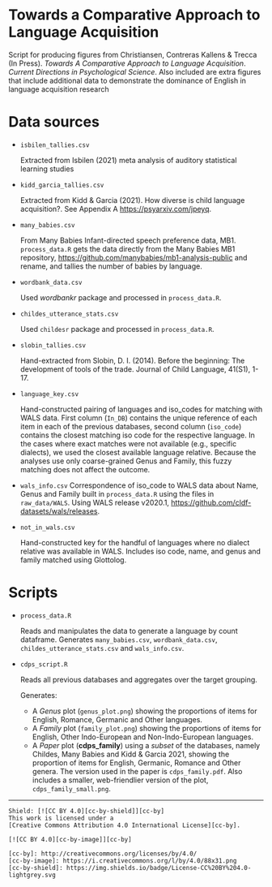 # Towards a Comparative Approach to Language Acquisition
Script for producing figures from Christiansen, Contreras Kallens &amp; Trecca (In Press). *Towards A Comparative Approach to Language Acquisition*. *Current Directions in Psychological Science*. Also included are extra figures that include additional data to demonstrate the dominance of English in language acquisition research

# Data sources

* `isbilen_tallies.csv`

	Extracted from Isbilen (2021) meta analysis of auditory statistical learning studies

* `kidd_garcia_tallies.csv`
	
	Extracted from Kidd & Garcia (2021). How diverse is child language acquisition?. See Appendix A https://psyarxiv.com/jpeyq.

* `many_babies.csv`

	From Many Babies Infant-directed speech preference data, MB1. `process_data.R` gets the data directly from the Many Babies MB1 repository, https://github.com/manybabies/mb1-analysis-public and rename, and tallies the number of babies by language.

* `wordbank_data.csv`

	Used *wordbankr* package and processed in `process_data.R`.

* `childes_utterance_stats.csv`

	Used `childesr` package and processed in `process_data.R`.

* `slobin_tallies.csv`

	Hand-extracted from Slobin, D. I. (2014). Before the beginning: The development of tools of the trade. Journal of Child Language, 41(S1), 1-17.

* `language_key.csv`

	Hand-constructed pairing of languages and iso_codes for matching with WALS data. First column (`In_DB`) contains the unique reference of each item in each of the previous databases, second column (`iso_code`) contains the closest matching iso code for the respective language. In the cases where exact matches were not available (e.g., specific dialects), we used the closest available language relative. Because the analyses use only coarse-grained Genus and Family, this fuzzy matching does not affect the outcome.

* `wals_info.csv`
	Correspondence of iso_code to WALS data about Name, Genus and Family built in `process_data.R` using the files in `raw_data/WALS`. Using WALS release v2020.1, https://github.com/cldf-datasets/wals/releases.

* `not_in_wals.csv`

	Hand-constructed key for the handful of languages where no dialect relative was available in WALS. Includes iso code, name, and genus and family matched using Glottolog.

# Scripts

* `process_data.R`

	Reads and manipulates the data to generate a language by count dataframe. Generates `many_babies.csv`, `wordbank_data.csv`, `childes_utterance_stats.csv` and `wals_info.csv`.

* `cdps_script.R`

	Reads all previous databases and aggregates over the target grouping. 

	Generates:

	* A *Genus* plot (`genus_plot.png`) showing the proportions of items for English, Romance, Germanic and Other languages.
	* A *Family* plot (`family_plot.png`) showing the proportions of items for English, Other Indo-European and Non-Indo-European languages.
	* A *Paper* plot (**cdps_family**) using a *subset* of the databases, namely Childes, Many Babies and Kidd & Garcia 2021, showing the proportion of items for English, Germanic, Romance and Other genera. The version used in the paper is `cdps_family.pdf`. Also includes a smaller, web-friendlier version of the plot, `cdps_family_small.png`.

***

	Shield: [![CC BY 4.0][cc-by-shield]][cc-by]
	This work is licensed under a
	[Creative Commons Attribution 4.0 International License][cc-by].
	
	[![CC BY 4.0][cc-by-image]][cc-by]
	
	[cc-by]: http://creativecommons.org/licenses/by/4.0/
	[cc-by-image]: https://i.creativecommons.org/l/by/4.0/88x31.png
	[cc-by-shield]: https://img.shields.io/badge/License-CC%20BY%204.0-lightgrey.svg
